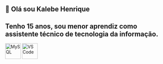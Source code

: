 ## 👋 Olá sou Kalebe Henrique 
## Tenho 15 anos, sou menor aprendiz como assistente técnico de tecnologia da informação.
<p align="left">
  <img loading="lazy" src="https://cdn.jsdelivr.net/gh/devicons/devicon/icons/mysql/mysql-original.svg" alt="MySQL" width="50" height="50"/>
  <img loading="lazy" src="https://cdn.jsdelivr.net/gh/devicons/devicon/icons/vscode/vscode-original.svg" alt="VS Code" width="50" height="50"/>
</p>

<!--
**kalebehsilva-tech/kalebehsilva-tech** is a ✨ _special_ ✨ repository because its `README.md` (this file) appears on your GitHub profile.

Here are some ideas to get you started:

- 🔭 I’m currently working on ...
- 🌱 I’m currently learning ...
- 👯 I’m looking to collaborate on ...
- 🤔 I’m looking for help with ...
- 💬 Ask me about ...
- 📫 How to reach me: ...
- 😄 Pronouns: ...
- ⚡ Fun fact: ...
-->
